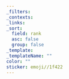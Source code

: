 ```yaml
---
_filters: 
_contexts: 
_links: 
_sort:
  field: rank
  asc: false
  group: false
_template: 
_templateName: ""
color: ""
sticker: emoji//1f422
---
```

